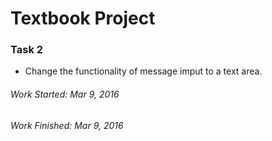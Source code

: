 # Textbook Project
### Task 2
* Change the functionality of message imput to a text area.

###### Work Started: Mar 9, 2016
###### Work Finished: Mar 9, 2016

